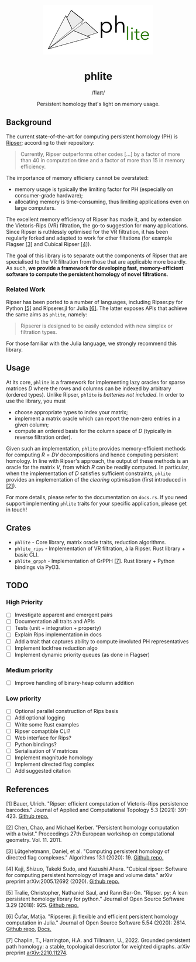 <div align="center">

<img src="https://github.com/tomchaplin/phlite/raw/main/phlite_logo.svg" alt="phlite logo" width="300" role="img">

<h1>phlite</h1>
<span>/flaɪt/</span>

Persistent homology that's light on memory usage.

</div>

## Background

The current state-of-the-art for computing persistent homology (PH) is [Ripser](#1); according to their repository:

> Currently, Ripser outperforms other codes \[...\] by a factor of more than 40 in computation time and a factor of more than 15 in memory efficiency.

The importance of memory efficieny cannot be overstated:
* memory usage is typically the limiting factor for PH (especially on consumer-grade hardware);
* allocating memory is time-consuming, thus limiting applications even on large computers.

The excellent memory efficiency of Ripser has made it, and by extension the Vietoris-Rips (VR) filtration, the go-to suggestion for many applications.
Since Ripser is ruthlessly optimised for the VR filtration, it has been regularly forked and adapted to work for other filtations (for example Flagser [[3]](#3) and Cubical Ripser [[4]](#4)).

The goal of this library is to separate out the components of Ripser that are specialised to the VR filtration from those that are applicable more boardly.
As such, __we provide a framework for developing fast, memory-efficient software to compute the persistent homology of novel filtrations__.

### Related Work

Ripser has been ported to a number of languages, including Ripser.py for Python [[5]](#5) and Ripserer.jl for Julia [[6]](#6).
The latter exposes APIs that achieve the same aims as `phlite`, namely:

> Ripserer is designed to be easily extended with new simplex or filtration types.

For those familiar with the Julia language, we strongly recommend this library.

## Usage

At its core, `phlite` is a framework for implementing lazy oracles for sparse matrices $D$ where the rows and columns can be indexed by arbitrary (ordered types).
Unlike Ripser, `phlite` is _batteries not included_.
In order to use the library, you must
* choose appropriate types to index your matrix;
* implement a matrix oracle which can report the non-zero entries in a given column;
* compute an ordered basis for the column space of $D$ (typically in reverse filtration order).

Given such an implementation, `phlite` provides memory-efficient methods for computing $R = D V$ decompositions and hence computing persistent homology.
In line with Ripser's approach, the output of these methods is an oracle for the matrix $V$, from which $R$ can be readily computed.
In particular, when the implementation of $D$ satisfies sufficient constraints, `phlite` provides an implementation of the _clearing_ optimisation (first introduced in [[2]](#2)).

For more details, please refer to the documentation on `docs.rs`.
If you need support implementing `phlite` traits for your specific application, please get in touch!

## Crates

* `phlite` - Core library, matrix oracle traits, reduction algorithms.
* `phlite_rips` - Implementation of VR filtration, à la Ripser. Rust library + basic CLI.
* `phlite_grpph` - Implementation of GrPPH [[7]](#7). Rust library + Python bindings via PyO3.

## TODO

### High Priority

- [ ] Investigate apparent and emergent pairs
- [ ] Documentation all traits and APIs
- [ ] Tests (unit + integration + property)
- [ ] Explain Rips implementation in docs
- [ ] Add a trait that captures ability to compute involuted PH representatives
- [ ] Implement lockfree reduction algo
- [ ] Implement dynamic priority queues (as done in Flagser)

### Medium priority

- [ ] Improve handling of binary-heap column addition

### Low priority

- [ ] Optional parallel construction of Rips basis
- [ ] Add optional logging
- [ ] Write some Rust examples
- [ ] Ripser comaptible CLI?
- [ ] Web interface for Rips?
- [ ] Python bindings?
- [ ] Serialisation of V matrices
- [ ] Implement magnitude homology
- [ ] Implement directed flag complex
- [ ] Add suggested citation

## References

<a id="1">[1]</a>
Bauer, Ulrich. "Ripser: efficient computation of Vietoris–Rips persistence barcodes." Journal of Applied and Computational Topology 5.3 (2021): 391-423. [Github repo.](https://github.com/Ripser/ripser)

<a id="2">[2]</a>
Chen, Chao, and Michael Kerber. "Persistent homology computation with a twist." Proceedings 27th European workshop on computational geometry. Vol. 11. 2011.

<a id="3">[3]</a>
Lütgehetmann, Daniel, et al. "Computing persistent homology of directed flag complexes." Algorithms 13.1 (2020): 19. [Github repo.](https://github.com/luetge/flagser)

<a id="4">[4]</a>
Kaji, Shizuo, Takeki Sudo, and Kazushi Ahara. "Cubical ripser: Software for computing persistent homology of image and volume data." arXiv preprint arXiv:2005.12692 (2020). [Github repo.](https://github.com/shizuo-kaji/CubicalRipser_3dim)

<a id="5">[5]</a>
Tralie, Christopher, Nathaniel Saul, and Rann Bar-On. "Ripser. py: A lean persistent homology library for python." Journal of Open Source Software 3.29 (2018): 925. [Github repo.](https://github.com/scikit-tda/ripser.py)

<a id="6">[6]</a>
Čufar, Matija. "Ripserer. jl: flexible and efficient persistent homology computation in Julia." Journal of Open Source Software 5.54 (2020): 2614. [Github repo.](https://github.com/mtsch/Ripserer.jl) [Docs.](https://mtsch.github.io/Ripserer.jl/dev/)

<a id="7">[7]</a>
Chaplin, T., Harrington, H.A. and Tillmann, U., 2022.
Grounded persistent path homology: a stable, topological descriptor for weighted digraphs.
arXiv preprint [arXiv:2210.11274](https://arxiv.org/abs/2210.11274).
